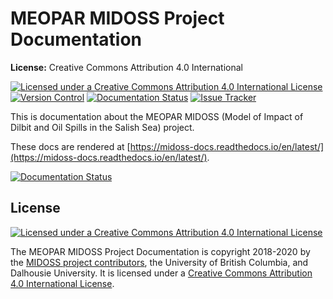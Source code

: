 MEOPAR MIDOSS Project Documentation
===================================

**License:** Creative Commons Attribution 4.0 International

[![Licensed under a Creative Commons Attribution 4.0 International License](https://img.shields.io/badge/license-CC--By--4.0-lightgrey.svg)](http://creativecommons.org/licenses/by/4.0/)
[![Version Control](https://img.shields.io/badge/version%20control-hg-blue.svg)](https://bitbucket.org/midoss/docs/)
[![Documentation Status](https://readthedocs.org/projects/midoss-docs/badge/?version=latest)](https://midoss-docs.readthedocs.io/en/latest/)
[![Issue Tracker](https://img.shields.io/bitbucket/issues/midoss/docs.svg)](https://bitbucket.org/midoss/docs/issues?status=new&status=open)

This is documentation about the MEOPAR MIDOSS
(Model of Impact of Dilbit and Oil Spills in the Salish Sea) project.

These docs are rendered at [https://midoss-docs.readthedocs.io/en/latest/](https://midoss-docs.readthedocs.io/en/latest/).

[![Documentation Status](https://readthedocs.org/projects/midoss-docs/badge/?version=latest)](https://midoss-docs.readthedocs.io/en/latest/)


License
-------

[![Licensed under a Creative Commons Attribution 4.0 International License](https://i.creativecommons.org/l/by/4.0/88x31.png)](http://creativecommons.org/licenses/by/4.0/)

The MEOPAR MIDOSS Project Documentation is copyright 2018-2020 by the
[MIDOSS project contributors](https://bitbucket.org/midoss/docs/src/tip/CONTRIBUTORS.rst),
the University of British Columbia,
and Dalhousie University.
It is licensed under a
[Creative Commons Attribution 4.0 International License](http://creativecommons.org/licenses/by/4.0/).

